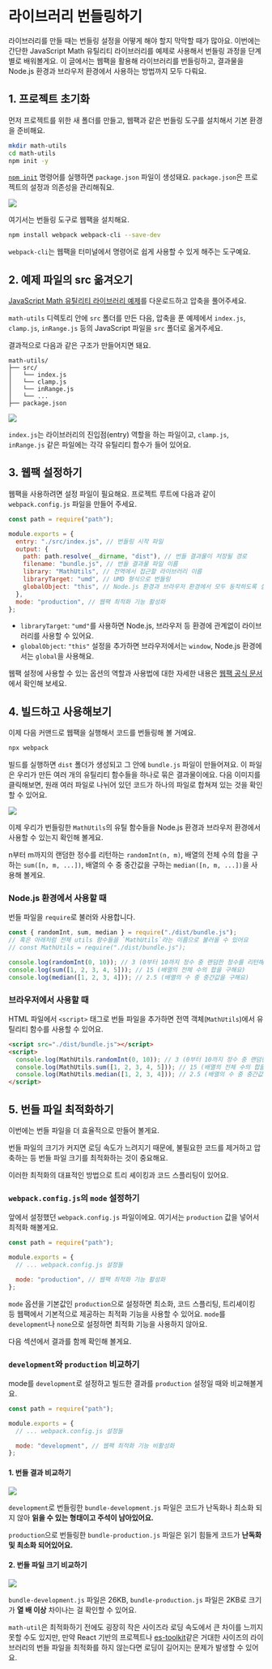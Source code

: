 # 라이브러리 번들링하기

라이브러리를 만들 때는 번들링 설정을 어떻게 해야 할지 막막할 때가 많아요. 이번에는 간단한 JavaScript Math 유틸리티 라이브러리를 예제로 사용해서 번들링 과정을 단계별로 배워볼게요.
이 글에서는 웹팩을 활용해 라이브러리를 번들링하고, 결과물을 Node.js 환경과 브라우저 환경에서 사용하는 방법까지 모두 다뤄요.

## 1. 프로젝트 초기화

먼저 프로젝트를 위한 새 폴더를 만들고, 웹팩과 같은 번들링 도구를 설치해서 기본 환경을 준비해요.

```bash
mkdir math-utils
cd math-utils
npm init -y
```

[`npm init`](https://docs.npmjs.com/cli/v8/commands/npm-init) 명령어를 실행하면 `package.json` 파일이 생성돼요. `package.json`은 프로젝트의 설정과 의존성을 관리해줘요.

![](/images/project-reset.png)

여기서는 번들링 도구로 웹팩을 설치해요.

```bash
npm install webpack webpack-cli --save-dev
```

`webpack-cli`는 웹팩을 터미널에서 명령어로 쉽게 사용할 수 있게 해주는 도구예요.

## 2. 예제 파일의 src 옮겨오기

[JavaScript Math 유틸리티 라이브러리 예제](https://github.com/toss/frontend-fundamentals/blob/main/public/files/bundling-example.zip)를 다운로드하고 압축을 풀어주세요.

`math-utils` 디렉토리 안에 `src` 폴더를 만든 다음, 압축을 푼 예제에서 `index.js`, `clamp.js`, `inRange.js` 등의 JavaScript 파일을 `src` 폴더로 옮겨주세요.

결과적으로 다음과 같은 구조가 만들어지면 돼요.

```plaintext
math-utils/
├── src/
│   └── index.js
│   └── clamp.js
│   └── inRange.js
│   └── ...
├── package.json
```

![](/images/code-insert.png)

`index.js`는 라이브러리의 진입점(entry) 역할을 하는 파일이고, `clamp.js`, `inRange.js` 같은 파일에는 각각 유틸리티 함수가 들어 있어요.

## 3. 웹팩 설정하기

웹팩을 사용하려면 설정 파일이 필요해요. 프로젝트 루트에 다음과 같이 `webpack.config.js` 파일을 만들어 주세요.

```javascript
const path = require("path");

module.exports = {
  entry: "./src/index.js", // 번들링 시작 파일
  output: {
    path: path.resolve(__dirname, "dist"), // 번들 결과물이 저장될 경로
    filename: "bundle.js", // 번들 결과물 파일 이름
    library: "MathUtils", // 전역에서 접근할 라이브러리 이름
    libraryTarget: "umd", // UMD 형식으로 번들링
    globalObject: "this", // Node.js 환경과 브라우저 환경에서 모두 동작하도록 설정
  },
  mode: "production", // 웹팩 최적화 기능 활성화
};
```

- `libraryTarget`: `"umd"`를 사용하면 Node.js, 브라우저 등 환경에 관계없이 라이브러리를 사용할 수 있어요.
- `globalObject`: `"this"` 설정을 추가하면 브라우저에서는 `window`, Node.js 환경에서는 `global`을 사용해요.

웹팩 설정에 사용할 수 있는 옵션의 역할과 사용법에 대한 자세한 내용은 [웹팩 공식 문서](https://webpack.kr/configuration/)에서 확인해 보세요.

## 4. 빌드하고 사용해보기

이제 다음 커맨드로 웹팩을 실행해서 코드를 번들링해 볼 거예요.

```bash
npx webpack
```

빌드를 실행하면 `dist` 폴더가 생성되고 그 안에 `bundle.js` 파일이 만들어져요. 이 파일은 우리가 만든 여러 개의 유틸리티 함수들을 하나로 묶은 결과물이에요.
다음 이미지를 클릭해보면, 원래 여러 파일로 나뉘어 있던 코드가 하나의 파일로 합쳐져 있는 것을 확인할 수 있어요.

![](/images/build-result.png)

이제 우리가 번들링한 `MathUtils`의 유틸 함수들을 Node.js 환경과 브라우저 환경에서 사용할 수 있는지 확인해 볼게요.

n부터 m까지의 랜덤한 정수를 리턴하는 `randomInt(n, m)`, 배열의 전체 수의 합을 구하는 `sum([n, m, ...])`, 배열의 수 중 중간값을 구하는 `median([n, m, ...])`을 사용해 볼게요.

### Node.js 환경에서 사용할 때

번들 파일을 `require`로 불러와 사용합니다.

```javascript
const { randomInt, sum, median } = require("./dist/bundle.js");
// 혹은 아래처럼 전체 utils 함수들을 `MathUtils`라는 이름으로 불러올 수 있어요
// const MathUtils = require("./dist/bundle.js");

console.log(randomInt(0, 10)); // 3 (0부터 10까지 정수 중 랜덤한 정수를 리턴해요)
console.log(sum([1, 2, 3, 4, 5])); // 15 (배열의 전체 수의 합을 구해요)
console.log(median([1, 2, 3, 4])); // 2.5 (배열의 수 중 중간값을 구해요)
```

### 브라우저에서 사용할 때

HTML 파일에서 `<script>` 태그로 번들 파일을 추가하면 전역 객체(`MathUtils`)에서 유틸리티 함수를 사용할 수 있어요.

```html
<script src="./dist/bundle.js"></script>
<script>
  console.log(MathUtils.randomInt(0, 10)); // 3 (0부터 10까지 정수 중 랜덤한 정수를 리턴해요)
  console.log(MathUtils.sum([1, 2, 3, 4, 5])); // 15 (배열의 전체 수의 합을 구해요)
  console.log(MathUtils.median([1, 2, 3, 4])); // 2.5 (배열의 수 중 중간값을 구해요)
</script>
```

## 5. 번들 파일 최적화하기

이번에는 번들 파일을 더 효율적으로 만들어 볼게요.

번들 파일의 크기가 커지면 로딩 속도가 느려지기 때문에, 불필요한 코드를 제거하고 압축하는 등 번들 파일 크기를 최적화하는 것이 중요해요.

이러한 최적화의 대표적인 방법으로 트리 셰이킹과 코드 스플리팅이 있어요.


### `webpack.config.js`의 `mode` 설정하기

앞에서 설정했던 `webpack.config.js` 파일이에요. 여기서는 `production` 값을 넣어서 최적화 해볼게요.

```javascript
const path = require("path");

module.exports = {
  // ... webpack.config.js 설정들

  mode: "production", // 웹팩 최적화 기능 활성화
};
```

`mode` 옵션을 기본값인 `production`으로 설정하면 최소화, 코드 스플리팅, 트리셰이킹 등 웹팩에서 기본적으로 제공하는 최적화 기능을 사용할 수 있어요. `mode`를 `development`나 `none`으로 설정하면 최적화 기능을 사용하지 않아요.

다음 섹션에서 결과를 함께 확인해 볼게요.

### `development`와 `production` 비교하기

mode를 `development`로 설정하고 빌드한 결과를 `production` 설정일 때와 비교해볼게요.

```javascript
const path = require("path");

module.exports = {
  // ... webpack.config.js 설정들

  mode: "development", // 웹팩 최적화 기능 비활성화
};
```

#### 1. 번들 결과 비교하기

![](/images/mode-compare1.png)

`development`로 번들링한 `bundle-development.js` 파일은 코드가 난독화나 최소화 되지 않아 **읽을 수 있는 형태이고 주석이 남아있어요.**

`production`으로 번들링한 `bundle-production.js` 파일은 읽기 힘들게 코드가 **난독화 및 최소화 되어있어요.**

#### 2. 번들 파일 크기 비교하기

![](/images/mode-compare2.png)

`bundle-development.js` 파일은 26KB, `bundle-production.js` 파일은 2KB로 크기가 **열 배 이상** 차이나는 걸 확인할 수 있어요.

`math-util`은 최적화하기 전에도 굉장히 작은 사이즈라 로딩 속도에서 큰 차이를 느끼지 못할 수도 있지만, 만약 React 기반의 프로젝트나 [es-toolkit](https://github.com/toss/es-toolkit)같은 거대한 사이즈의 라이브러리의 번들 파일을 최적화를 하지 않는다면 로딩이 길어지는 문제가 발생할 수 있어요.
